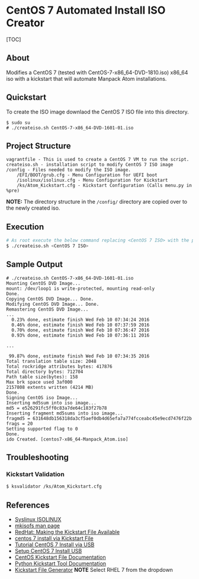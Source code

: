 # CentOS 7 Automated Install ISO Creator

[TOC]

## About

Modifies a CentOS 7 (tested with CentOS-7-x86_64-DVD-1810.iso)
x86_64 iso with a kickstart that will automate Manpack Atom installations.

## Quickstart

To create the ISO image downlaod the CentOS 7 ISO file into this directory.

```terminal
$ sudo su
# ./createiso.sh CentOS-7-x86_64-DVD-1601-01.iso 
```

## Project Structure

```text
vagrantfile - This is used to create a CentOS 7 VM to run the script.
createiso.sh - installation script to modify CentOS 7 ISO image
/config - Files needed to modify the ISO image.
	/EFI/BOOT/grub.cfg - Menu Configuration for UEFI boot
	/isolinux/isolinux.cfg - Menu Configuration for Kickstart
	/ks/Atom_Kickstart.cfg - Kickstart Configuration (Calls menu.py in %pre)
```

**NOTE:** The directory structure in the `/config/` directory are copied over to the newly created iso.

## Execution

```bash
# As root execute the below command replacing <CentOS 7 ISO> with the path to your CentOS 7 ISO file.
$ ./createiso.sh <CentOS 7 ISO> 
```

## Sample Output

```terminal
# ./createiso.sh CentOS-7-x86_64-DVD-1601-01.iso 
Mounting CentOS DVD Image...
mount: /dev/loop1 is write-protected, mounting read-only
Done.
Copying CentOS DVD Image... Done.
Modifying CentOS DVD Image... Done.
Remastering CentOS DVD Image...
...
  0.23% done, estimate finish Wed Feb 10 07:34:24 2016
  0.46% done, estimate finish Wed Feb 10 07:37:59 2016
  0.70% done, estimate finish Wed Feb 10 07:36:47 2016
  0.93% done, estimate finish Wed Feb 10 07:36:11 2016

...

 99.87% done, estimate finish Wed Feb 10 07:34:35 2016
Total translation table size: 2048
Total rockridge attributes bytes: 417876
Total directory bytes: 712704
Path table size(bytes): 158
Max brk space used 3af000
2157808 extents written (4214 MB)
Done.
Signing CentOS iso Image...
Inserting md5sum into iso image...
md5 = e526291fc5ff0c83a7de64c183f27b78
Inserting fragment md5sums into iso image...
fragmd5 = 631648db156318da3cf5aef0db4d65efa7a774fcceabc45e9ecd7476f22b
frags = 20
Setting supported flag to 0
Done.
ido Created. [centos7-x86_64-Manpack_Atom.iso]
```

## Troubleshooting

### Kickstart Validation

```bash
$ ksvalidator /ks/Atom_Kickstart.cfg
```

## References

- [Syslinux ISOLINUX](https://wiki.syslinux.org/wiki/index.php?title=ISOLINUX)
- [mkisofs man page](https://linux.die.net/man/8/mkisofs)
- [RedHat: Making the Kickstart File Available](https://access.redhat.com/documentation/en-us/red_hat_enterprise_linux/6/html/installation_guide/s1-kickstart2-putkickstarthere)
- [centos 7 install via Kickstart File](https://www.smorgasbork.com/2014/07/16/building-a-custom-centos-7-kickstart-disc-part-1/)
- [Tutorial CentOS 7 Install via USB](https://softpanorama.org/Commercial_linuxes/RHEL/Installation/Kickstart/modifing_iso_image_to_include_kickstart_file.shtml#Extracting_the_source)
- [Setup CentOS 7 Install USB](https://gist.github.com/abrahamrhoffman/6dae37d7bb533ae50ccb)
- [CentOS Kickstart File Documentation](https://docs.centos.org/en-US/centos/install-guide/Kickstart2/)
- [Python Kickstart Tool Documentation](https://pykickstart.readthedocs.io/en/latest/)
- [Kickstart File Generator](https://access.redhat.com/labs/kickstartconfig/)
  **NOTE** Select RHEL 7 from the dropdown
